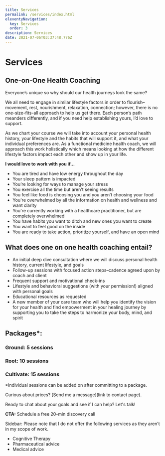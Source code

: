 ```yaml
---
title: Services
permalink: /services/index.html
eleventyNavigation:
  key: Services
  order: 3
description: Services
date: 2021-07-06T03:37:48.776Z
---
```

# Services

## One-on-One Health Coaching

Everyone’s unique so why should our health journeys look the same?

We all need to engage in similar lifestyle factors in order to flourish– movement, rest, nourishment, relaxation, connection; however, there is no one-size-fits-all approach to help us get there. Each person’s path meanders differently, and if you need help establishing yours, I’d love to support.

As we chart your course we will take into account your personal health history, your lifestyle and the habits that will support it, and what your individual preferences are. As a functional medicine health coach, we will approach this work holistically which means looking at how the different lifestyle factors impact each other and show up in your life.

**I would love to work with you if...**

* You are tired and have low energy throughout the day
* Your sleep pattern is impacted
* You’re looking for ways to manage your stress
* You exercise all the time but aren't seeing results
* You feel like food is choosing you and you aren’t choosing your food
* You're overwhelmed by all the information on health and wellness and want clarity
* You're currently working with a healthcare practitioner, but are completely overwhelmed
* You have habits you want to ditch and new ones you want to create
* You want to feel good on the inside 
* You are ready to take action, prioritize yourself, and have an open mind

## What does one on one health coaching entail?

* An initial deep dive consultation where we will discuss personal health history, current lifestyle, and goals 
* Follow-up sessions with focused action steps–cadence agreed upon by coach and client
* Frequent support and motivational check-ins
* Lifestyle and behavioral suggestions (with your permission!) aligned with personal goals 
* Educational resources as requested
* A new member of your care team who will help you identify the vision for your health and find empowerment in your healing journey by supporting you to take the steps to harmonize your body, mind, and spirit

## Packages*:

### Ground: 5 sessions

### Root: 10 sessions

### Cultivate: 15 sessions

\*Individual sessions can be added on after committing to a package.

Curious about prices? \[Send me a message](link to contact page).

Ready to chat about your goals and see if I can help? Let's talk! 

**CTA:** Schedule a free 20-min discovery call 

Sidebar: Please note that I do not offer the following services as they aren’t in my scope of work. 

* Cognitive Therapy
* Pharmaceutical advice
* Medical advice